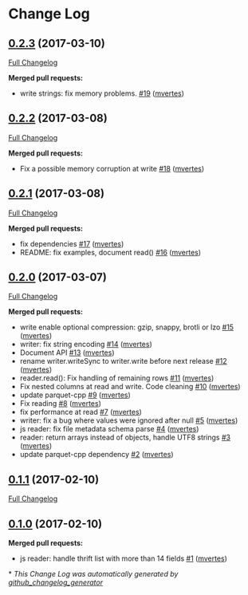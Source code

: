 # Change Log

## [0.2.3](https://github.com/skale-me/node-parquet/tree/0.2.3) (2017-03-10)
[Full Changelog](https://github.com/skale-me/node-parquet/compare/0.2.2...0.2.3)

**Merged pull requests:**

- write strings: fix memory problems. [\#19](https://github.com/skale-me/node-parquet/pull/19) ([mvertes](https://github.com/mvertes))

## [0.2.2](https://github.com/skale-me/node-parquet/tree/0.2.2) (2017-03-08)
[Full Changelog](https://github.com/skale-me/node-parquet/compare/0.2.1...0.2.2)

**Merged pull requests:**

- Fix a possible memory corruption at write [\#18](https://github.com/skale-me/node-parquet/pull/18) ([mvertes](https://github.com/mvertes))

## [0.2.1](https://github.com/skale-me/node-parquet/tree/0.2.1) (2017-03-08)
[Full Changelog](https://github.com/skale-me/node-parquet/compare/0.2.0...0.2.1)

**Merged pull requests:**

- fix dependencies [\#17](https://github.com/skale-me/node-parquet/pull/17) ([mvertes](https://github.com/mvertes))
- README: fix examples, document read\(\) [\#16](https://github.com/skale-me/node-parquet/pull/16) ([mvertes](https://github.com/mvertes))

## [0.2.0](https://github.com/skale-me/node-parquet/tree/0.2.0) (2017-03-07)
[Full Changelog](https://github.com/skale-me/node-parquet/compare/0.1.1...0.2.0)

**Merged pull requests:**

- write enable optional compression: gzip, snappy, brotli or lzo [\#15](https://github.com/skale-me/node-parquet/pull/15) ([mvertes](https://github.com/mvertes))
- writer: fix string encoding [\#14](https://github.com/skale-me/node-parquet/pull/14) ([mvertes](https://github.com/mvertes))
- Document API [\#13](https://github.com/skale-me/node-parquet/pull/13) ([mvertes](https://github.com/mvertes))
- rename writer.writeSync to writer.write before next release [\#12](https://github.com/skale-me/node-parquet/pull/12) ([mvertes](https://github.com/mvertes))
- reader.read\(\): Fix handling of remaining rows [\#11](https://github.com/skale-me/node-parquet/pull/11) ([mvertes](https://github.com/mvertes))
- Fix nested columns at read and write. Code cleaning [\#10](https://github.com/skale-me/node-parquet/pull/10) ([mvertes](https://github.com/mvertes))
- update parquet-cpp [\#9](https://github.com/skale-me/node-parquet/pull/9) ([mvertes](https://github.com/mvertes))
- Fix reading [\#8](https://github.com/skale-me/node-parquet/pull/8) ([mvertes](https://github.com/mvertes))
- fix performance at read [\#7](https://github.com/skale-me/node-parquet/pull/7) ([mvertes](https://github.com/mvertes))
- writer: fix a bug where values were ignored after null [\#5](https://github.com/skale-me/node-parquet/pull/5) ([mvertes](https://github.com/mvertes))
- js reader: fix file metadata schema parse [\#4](https://github.com/skale-me/node-parquet/pull/4) ([mvertes](https://github.com/mvertes))
- reader: return arrays instead of objects, handle UTF8 strings [\#3](https://github.com/skale-me/node-parquet/pull/3) ([mvertes](https://github.com/mvertes))
- update parquet-cpp dependency [\#2](https://github.com/skale-me/node-parquet/pull/2) ([mvertes](https://github.com/mvertes))

## [0.1.1](https://github.com/skale-me/node-parquet/tree/0.1.1) (2017-02-10)
[Full Changelog](https://github.com/skale-me/node-parquet/compare/0.1.0...0.1.1)

## [0.1.0](https://github.com/skale-me/node-parquet/tree/0.1.0) (2017-02-10)
**Merged pull requests:**

- js reader: handle thrift list with more than 14 fields [\#1](https://github.com/skale-me/node-parquet/pull/1) ([mvertes](https://github.com/mvertes))



\* *This Change Log was automatically generated by [github_changelog_generator](https://github.com/skywinder/Github-Changelog-Generator)*